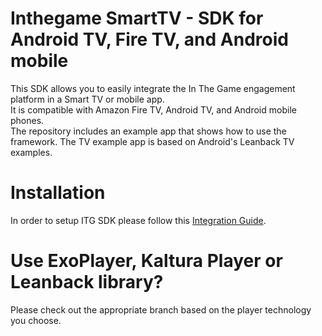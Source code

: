 # Inthegame SmartTV - SDK for Android TV, Fire TV, and Android mobile

This SDK allows you to easily integrate the In The Game engagement platform in a Smart TV or mobile app.\
It is compatible with Amazon Fire TV, Android TV, and Android mobile phones.\
The repository includes an example app that shows how to use the framework. The TV example app is based on Android's Leanback TV examples.


# Installation
In order to setup ITG SDK please follow this [Integration Guide](https://feline-firewall-fd9.notion.site/Quick-Integration-1a7a03a4385d80cab5bafe36f4e7b97a).

# Use ExoPlayer, Kaltura Player or Leanback library?
Please check out the appropriate branch based on the player technology you choose.